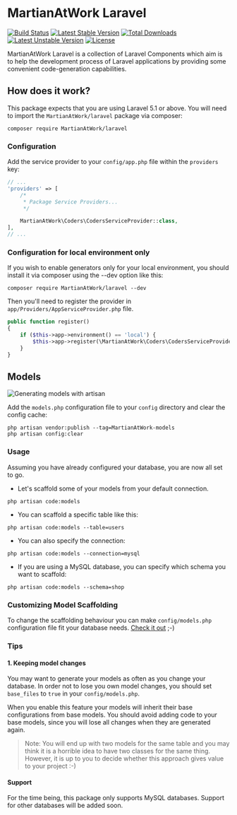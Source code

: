# MartianAtWork Laravel

[![Build Status](https://travis-ci.com/kksoftwareag/laravel-model-generator.svg?branch=master)](https://travis-ci.com/kksoftwareag/laravel-model-generator)
[![Latest Stable Version](https://poser.pugx.org/kksoftwareag/laravel-model-generator/v/stable)](https://packagist.org/packages/kksoftwareag/laravel-model-generator)
[![Total Downloads](https://poser.pugx.org/kksoftwareag/laravel-model-generator/downloads)](https://packagist.org/packages/kksoftwareag/laravel-model-generator)
[![Latest Unstable Version](https://poser.pugx.org/kksoftwareag/laravel-model-generator/v/unstable)](https://packagist.org/packages/kksoftwareag/laravel-model-generator)
[![License](https://poser.pugx.org/kksoftwareag/laravel-model-generator/license)](https://packagist.org/packages/kksoftwareag/laravel-model-generator)

MartianAtWork Laravel is a collection of Laravel Components which aim is 
to help the development process of Laravel applications by 
providing some convenient code-generation capabilities.

## How does it work?

This package expects that you are using Laravel 5.1 or above.
You will need to import the `MartianAtWork/laravel` package via composer:

```shell
composer require MartianAtWork/laravel
```

### Configuration

Add the service provider to your `config/app.php` file within the `providers` key:

```php
// ...
'providers' => [
    /*
     * Package Service Providers...
     */

    MartianAtWork\Coders\CodersServiceProvider::class,
],
// ...
```
### Configuration for local environment only

If you wish to enable generators only for your local environment, you should install it via composer using the --dev option like this:

```shell
composer require MartianAtWork/laravel --dev
```

Then you'll need to register the provider in `app/Providers/AppServiceProvider.php` file.

```php
public function register()
{
    if ($this->app->environment() == 'local') {
        $this->app->register(\MartianAtWork\Coders\CodersServiceProvider::class);
    }
}
```

## Models

![Generating models with artisan](https://cdn-images-1.medium.com/max/800/1*hOa2QxORE2zyO_-ZqJ40sA.png "Making artisan code my Eloquent models")

Add the `models.php` configuration file to your `config` directory and clear the config cache:

```shell
php artisan vendor:publish --tag=MartianAtWork-models
php artisan config:clear
```

### Usage

Assuming you have already configured your database, you are now all set to go.

- Let's scaffold some of your models from your default connection.

```shell
php artisan code:models
```

- You can scaffold a specific table like this:

```shell
php artisan code:models --table=users
```

- You can also specify the connection:

```shell
php artisan code:models --connection=mysql
```

- If you are using a MySQL database, you can specify which schema you want to scaffold:

```shell
php artisan code:models --schema=shop
```

### Customizing Model Scaffolding

To change the scaffolding behaviour you can make `config/models.php` configuration file
fit your database needs. [Check it out](https://github.com/MartianAtWork/laravel/blob/master/config/models.php) ;-)

### Tips

#### 1. Keeping model changes

You may want to generate your models as often as you change your database. In order
not to lose you own model changes, you should set `base_files` to `true` in your `config/models.php`.

When you enable this feature your models will inherit their base configurations from
base models. You should avoid adding code to your base models, since you
will lose all changes when they are generated again.

> Note: You will end up with two models for the same table and you may think it is a horrible idea 
to have two classes for the same thing. However, it is up to you
to decide whether this approach gives value to your project :-)

#### Support

For the time being, this package only supports MySQL databases. Support for other databases will be added soon.
